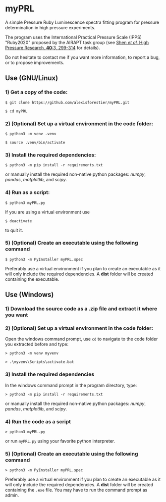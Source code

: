 # myPRL

A simple Pressure Ruby Luminescence spectra fitting 
program for pressure determination in high pressure experiments.

The program uses the International Practical Pressure Scale (IPPS) "Ruby2020" proposed by the AIRAPT task group (see [Shen *et al.* High Pressure Research, **40**:3, 299-314](https://doi.org/10.1080/08957959.2020.1791107) for details).

Do not hesitate to contact me if you want more information, to report a bug, or to propose improvements.

## Use (GNU/Linux)

### 1) Get a copy of the code:

`$ git clone https://github.com/alexisforestier/myPRL.git`

`$ cd myPRL`

### 2) (Optional) Set up a virtual environment in the code folder:

`$ python3 -m venv .venv`

`$ source .venv/bin/activate`

### 3) Install the required dependencies:

`$ python3 -m pip install -r requirements.txt `

or manually install the required non-native python packages: *numpy*, *pandas*, *matplotlib*, and *scipy*.

### 4) Run as a script:

`$ python3 myPRL.py`

If you are using a virtual environment use

`$ deactivate`

to quit it.

### 5) (Optional) Create an executable using the following command

`$ python3 -m PyInstaller myPRL.spec`

Preferably use a virtual environment if you plan to create an executable as it will only include the required dependencies. A **dist** folder will be created containing the executable.

## Use (Windows)

### 1) Download the source code as a .zip file and extract it where you want

### 2) (Optional) Set up a virtual environment in the code folder:

Open the windows command prompt, use `cd` to navigate to the code folder you extracted before and type:

`> python3 -m venv myvenv`

`> .\myvenv\Scripts\activate.bat`

### 3) Install the required dependencies

In the windows command prompt in the program directory, type:

`> python3 -m pip install -r requirements.txt`

or manually install the required non-native python packages: *numpy*, *pandas*, *matplotlib*, and *scipy*.

### 4) Run the code as a script

`> python3 myPRL.py` 

or run `myPRL.py` using your favorite python interpreter.

### 5) (Optional) Create an executable using the following command

`> python3 -m PyInstaller myPRL.spec`

Preferably use a virtual environment if you plan to create an executable as it will only include the required dependencies. A **dist** folder will be created containing the `.exe` file. You may have to run the command prompt as admin. 